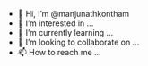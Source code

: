 - 👋 Hi, I’m @manjunathkontham
- 👀 I’m interested in ...
- 🌱 I’m currently learning ...
- 💞️ I’m looking to collaborate on ...
- 📫 How to reach me ...

<!---
manjunathkontham/manjunathkontham is a ✨ special ✨ repository because its `README.md` (this file) appears on your GitHub profile.
You can click the Preview link to take a look at your changes.
--->
